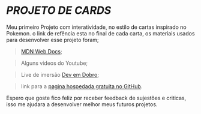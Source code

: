 # *PROJETO DE CARDS*

Meu primeiro Projeto com interatividade, no estilo de cartas inspirado no Pokemon. o link de refência esta no final de cada carta,
os materiais usados para desenvolver esse projeto foram;
> [MDN Web Docs](https://developer.mozilla.org/pt-BR/);


> Alguns videos do Youtube;


> Live de imersão [Dev em Dobro](https://www.youtube.com/@DevemDobro);


> link para a [pagina hospedada gratuita no GitHub](https://gabrielmatheus1.github.io/Projeto-Cards/).


Espero que goste fico feliz por receber feedback de sujestões e criticas, isso me ajudara a desenvolver melhor meus futuros projetos.
